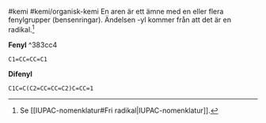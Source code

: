 #kemi #kemi/organisk-kemi 
En aren är ett ämne med en eller flera fenylgrupper (bensenringar). Ändelsen -yl kommer från att det är en radikal.[^1]

**Fenyl** ^383cc4
```smiles
C1=CC=CC=C1
```
**Difenyl**
```smiles
C1C=C(C2=CC=CC=C2)C=CC=1
```

[^1]: Se [[IUPAC-nomenklatur#Fri radikal|IUPAC-nomenklatur]].